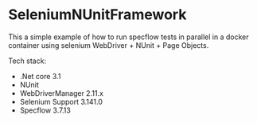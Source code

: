 # SeleniumNUnitFramework
This a simple example of how to run specflow tests in parallel in a docker container using selenium WebDriver + NUnit + Page Objects.

<!-- ![Project structure](structure.PNG) -->

Tech stack:

- .Net core 3.1
- NUnit
- WebDriverManager 2.11.x
- Selenium Support 3.141.0
- Specflow 3.7.13
